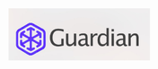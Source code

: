 <img src="https://github.com/mangotomato/uploads/blob/master/Guardian%20logo.jpg" alt="Sentinel Logo" width="50%">
